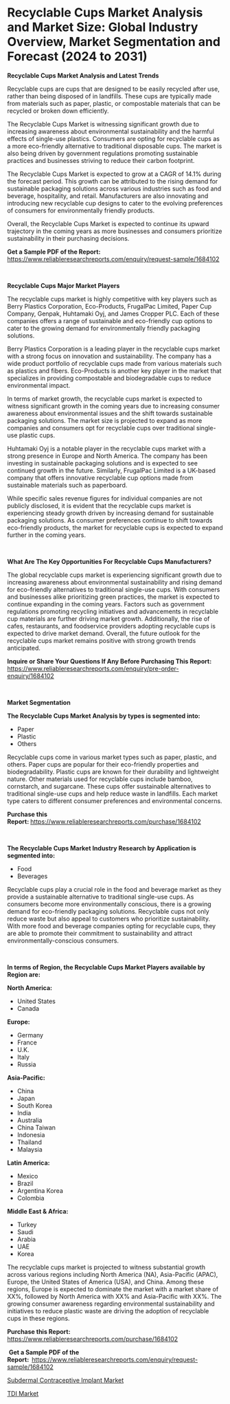 <p><h1>Recyclable Cups Market Analysis and Market Size: Global Industry Overview, Market Segmentation and Forecast (2024 to 2031)</h1></p><p><strong>Recyclable Cups Market Analysis and Latest Trends</strong></p>
<p><p>Recyclable cups are cups that are designed to be easily recycled after use, rather than being disposed of in landfills. These cups are typically made from materials such as paper, plastic, or compostable materials that can be recycled or broken down efficiently.</p><p>The Recyclable Cups Market is witnessing significant growth due to increasing awareness about environmental sustainability and the harmful effects of single-use plastics. Consumers are opting for recyclable cups as a more eco-friendly alternative to traditional disposable cups. The market is also being driven by government regulations promoting sustainable practices and businesses striving to reduce their carbon footprint.</p><p>The Recyclable Cups Market is expected to grow at a CAGR of 14.1% during the forecast period. This growth can be attributed to the rising demand for sustainable packaging solutions across various industries such as food and beverage, hospitality, and retail. Manufacturers are also innovating and introducing new recyclable cup designs to cater to the evolving preferences of consumers for environmentally friendly products.</p><p>Overall, the Recyclable Cups Market is expected to continue its upward trajectory in the coming years as more businesses and consumers prioritize sustainability in their purchasing decisions.</p></p>
<p><strong>Get a Sample PDF of the Report:&nbsp;</strong> <a href="https://www.reliableresearchreports.com/enquiry/request-sample/1684102">https://www.reliableresearchreports.com/enquiry/request-sample/1684102</a></p>
<p>&nbsp;</p>
<p><strong>Recyclable Cups Major Market Players</strong></p>
<p><p>The recyclable cups market is highly competitive with key players such as Berry Plastics Corporation, Eco-Products, FrugalPac Limited, Paper Cup Company, Genpak, Huhtamaki Oyj, and James Cropper PLC. Each of these companies offers a range of sustainable and eco-friendly cup options to cater to the growing demand for environmentally friendly packaging solutions.</p><p>Berry Plastics Corporation is a leading player in the recyclable cups market with a strong focus on innovation and sustainability. The company has a wide product portfolio of recyclable cups made from various materials such as plastics and fibers. Eco-Products is another key player in the market that specializes in providing compostable and biodegradable cups to reduce environmental impact.</p><p>In terms of market growth, the recyclable cups market is expected to witness significant growth in the coming years due to increasing consumer awareness about environmental issues and the shift towards sustainable packaging solutions. The market size is projected to expand as more companies and consumers opt for recyclable cups over traditional single-use plastic cups.</p><p>Huhtamaki Oyj is a notable player in the recyclable cups market with a strong presence in Europe and North America. The company has been investing in sustainable packaging solutions and is expected to see continued growth in the future. Similarly, FrugalPac Limited is a UK-based company that offers innovative recyclable cup options made from sustainable materials such as paperboard.</p><p>While specific sales revenue figures for individual companies are not publicly disclosed, it is evident that the recyclable cups market is experiencing steady growth driven by increasing demand for sustainable packaging solutions. As consumer preferences continue to shift towards eco-friendly products, the market for recyclable cups is expected to expand further in the coming years.</p></p>
<p>&nbsp;</p>
<p><strong>What Are The Key Opportunities For Recyclable Cups Manufacturers?</strong></p>
<p><p>The global recyclable cups market is experiencing significant growth due to increasing awareness about environmental sustainability and rising demand for eco-friendly alternatives to traditional single-use cups. With consumers and businesses alike prioritizing green practices, the market is expected to continue expanding in the coming years. Factors such as government regulations promoting recycling initiatives and advancements in recyclable cup materials are further driving market growth. Additionally, the rise of cafes, restaurants, and foodservice providers adopting recyclable cups is expected to drive market demand. Overall, the future outlook for the recyclable cups market remains positive with strong growth trends anticipated.</p></p>
<p><strong>Inquire or Share Your Questions If Any Before Purchasing This Report:</strong> <a href="https://www.reliableresearchreports.com/enquiry/pre-order-enquiry/1684102">https://www.reliableresearchreports.com/enquiry/pre-order-enquiry/1684102</a></p>
<p>&nbsp;</p>
<p><strong>Market Segmentation</strong></p>
<p><strong>The Recyclable Cups Market Analysis by types is segmented into:</strong></p>
<p><ul><li>Paper</li><li>Plastic</li><li>Others</li></ul></p>
<p><p>Recyclable cups come in various market types such as paper, plastic, and others. Paper cups are popular for their eco-friendly properties and biodegradability. Plastic cups are known for their durability and lightweight nature. Other materials used for recyclable cups include bamboo, cornstarch, and sugarcane. These cups offer sustainable alternatives to traditional single-use cups and help reduce waste in landfills. Each market type caters to different consumer preferences and environmental concerns.</p></p>
<p><strong>Purchase this Report:&nbsp;</strong><a href="https://www.reliableresearchreports.com/purchase/1684102">https://www.reliableresearchreports.com/purchase/1684102</a></p>
<p>&nbsp;</p>
<p><strong>The Recyclable Cups Market Industry Research by Application is segmented into:</strong></p>
<p><ul><li>Food</li><li>Beverages</li></ul></p>
<p><p>Recyclable cups play a crucial role in the food and beverage market as they provide a sustainable alternative to traditional single-use cups. As consumers become more environmentally conscious, there is a growing demand for eco-friendly packaging solutions. Recyclable cups not only reduce waste but also appeal to customers who prioritize sustainability. With more food and beverage companies opting for recyclable cups, they are able to promote their commitment to sustainability and attract environmentally-conscious consumers.</p></p>
<p>&nbsp;</p>
<p><strong>In terms of Region, the Recyclable Cups Market Players available by Region are:</strong></p>
<p>
    <p> <strong> North America: </strong>
        <ul>
            <li>United States</li>
            <li>Canada</li>
        </ul>
        </p> 
    <p> <strong> Europe: </strong>
        <ul>
            <li>Germany</li>
            <li>France</li>
            <li>U.K.</li>
            <li>Italy</li>
            <li>Russia</li>
        </ul>
        </p> 
    <p> <strong> Asia-Pacific: </strong>
        <ul>
            <li>China</li>
            <li>Japan</li>
            <li>South Korea</li>
            <li>India</li>
            <li>Australia</li>
            <li>China Taiwan</li>
            <li>Indonesia</li>
            <li>Thailand</li>
            <li>Malaysia</li>
        </ul>
        </p> 
    <p> <strong> Latin America: </strong>
        <ul>
            <li>Mexico</li>
            <li>Brazil</li>
            <li>Argentina Korea</li>
            <li>Colombia</li>
        </ul>
        </p> 
    <p> <strong> Middle East & Africa: </strong>
        <ul>
            <li>Turkey</li>
            <li>Saudi</li>
            <li>Arabia</li>
            <li>UAE</li>
            <li>Korea</li>
        </ul>
    </p>
    </p>
<p><p>The recyclable cups market is projected to witness substantial growth across various regions including North America (NA), Asia-Pacific (APAC), Europe, the United States of America (USA), and China. Among these regions, Europe is expected to dominate the market with a market share of XX%, followed by North America with XX% and Asia-Pacific with XX%. The growing consumer awareness regarding environmental sustainability and initiatives to reduce plastic waste are driving the adoption of recyclable cups in these regions.</p></p>
<p><strong>Purchase this Report: </strong><a href="https://www.reliableresearchreports.com/purchase/1684102">https://www.reliableresearchreports.com/purchase/1684102</a></p>
<p>&nbsp;<strong>Get a Sample PDF of the Report:&nbsp;&nbsp;</strong><a href="https://www.reliableresearchreports.com/enquiry/request-sample/1684102">https://www.reliableresearchreports.com/enquiry/request-sample/1684102</a></p>
<p><strong></strong></p>
<p><p><a href="https://issuu.com/reportprime-2/docs/subdermal-contraceptive-implant-market-size-2030.p">Subdermal Contraceptive Implant Market</a></p><p><a href="https://issuu.com/reportprime-2/docs/tdi-market-size-2030.pptx">TDI Market</a></p></p>
